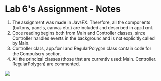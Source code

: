 # Lab 6's Assignment - Notes

1. The assignment was made in JavaFX. Therefore, all the components (buttons, panels, canvas etc.) are included and described in app.fxml. 
2. Code reading begins both from Main and Controller classes, since Controller handles events in the background and is not explicitly called by Main.
3. Controller class, app.fxml and RegularPolygon class contain code for the Compulsory section.
4. All the principal classes (those that are currently used: Main, Controller, RegularPolygon) are commented.

![](drawing-app-demo.gif)
